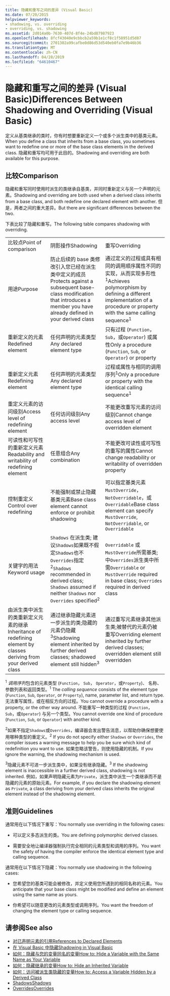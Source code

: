 ```yaml
---
title: 隐藏和重写之间的差异 (Visual Basic)
ms.date: 07/20/2015
helpviewer_keywords:
- shadowing, vs. overriding
- overriding, vs. shadowing
ms.assetid: 2d014a0b-7630-407d-8f4e-24bd87987923
ms.openlocfilehash: 8fcf43040e9cbbcb2a59b1e1cf8c1f58951d5d87
ms.sourcegitcommit: 2701302a99cafbe0d86d53d540eb0fa7e9b46b36
ms.translationtype: MT
ms.contentlocale: zh-CN
ms.lasthandoff: 04/28/2019
ms.locfileid: "64610467"
---
```

# <a name="differences-between-shadowing-and-overriding-visual-basic"></a><span data-ttu-id="50b36-102">隐藏和重写之间的差异 (Visual Basic)</span><span class="sxs-lookup"><span data-stu-id="50b36-102">Differences Between Shadowing and Overriding (Visual Basic)</span></span>
<span data-ttu-id="50b36-103">定义从基类继承的类时，你有时想要重新定义一个或多个派生类中的基类元素。</span><span class="sxs-lookup"><span data-stu-id="50b36-103">When you define a class that inherits from a base class, you sometimes want to redefine one or more of the base class elements in the derived class.</span></span> <span data-ttu-id="50b36-104">隐藏和重写均可用于此目的。</span><span class="sxs-lookup"><span data-stu-id="50b36-104">Shadowing and overriding are both available for this purpose.</span></span>  
  
## <a name="comparison"></a><span data-ttu-id="50b36-105">比较</span><span class="sxs-lookup"><span data-stu-id="50b36-105">Comparison</span></span>  
 <span data-ttu-id="50b36-106">隐藏和重写同时使用时派生的类继承自基类，并同时重新定义与另一个声明的元素。</span><span class="sxs-lookup"><span data-stu-id="50b36-106">Shadowing and overriding are both used when a derived class inherits from a base class, and both redefine one declared element with another.</span></span> <span data-ttu-id="50b36-107">但是，两者之间的重大差异。</span><span class="sxs-lookup"><span data-stu-id="50b36-107">But there are significant differences between the two.</span></span>  
  
 <span data-ttu-id="50b36-108">下表比较了隐藏和重写。</span><span class="sxs-lookup"><span data-stu-id="50b36-108">The following table compares shadowing with overriding.</span></span>  
  
||||  
|---|---|---|  
|<span data-ttu-id="50b36-109">比较点</span><span class="sxs-lookup"><span data-stu-id="50b36-109">Point of comparison</span></span>|<span data-ttu-id="50b36-110">阴影操作</span><span class="sxs-lookup"><span data-stu-id="50b36-110">Shadowing</span></span>|<span data-ttu-id="50b36-111">重写</span><span class="sxs-lookup"><span data-stu-id="50b36-111">Overriding</span></span>|  
|<span data-ttu-id="50b36-112">用途</span><span class="sxs-lookup"><span data-stu-id="50b36-112">Purpose</span></span>|<span data-ttu-id="50b36-113">防止后续的 base 类修改引入您已经在派生类中定义的成员</span><span class="sxs-lookup"><span data-stu-id="50b36-113">Protects against a subsequent base-class modification that introduces a member you have already defined in your derived class</span></span>|<span data-ttu-id="50b36-114">通过定义的过程或具有相同的调用顺序属性不同的实现，从而实现多形性<sup>1</sup></span><span class="sxs-lookup"><span data-stu-id="50b36-114">Achieves polymorphism by defining a different implementation of a procedure or property with the same calling sequence<sup>1</sup></span></span>|  
|<span data-ttu-id="50b36-115">重新定义的元素</span><span class="sxs-lookup"><span data-stu-id="50b36-115">Redefined element</span></span>|<span data-ttu-id="50b36-116">任何声明的元素类型</span><span class="sxs-lookup"><span data-stu-id="50b36-116">Any declared element type</span></span>|<span data-ttu-id="50b36-117">只有过程 (`Function`， `Sub`，或`Operator`) 或属性</span><span class="sxs-lookup"><span data-stu-id="50b36-117">Only a procedure (`Function`, `Sub`, or `Operator`) or property</span></span>|  
|<span data-ttu-id="50b36-118">重新定义元素</span><span class="sxs-lookup"><span data-stu-id="50b36-118">Redefining element</span></span>|<span data-ttu-id="50b36-119">任何声明的元素类型</span><span class="sxs-lookup"><span data-stu-id="50b36-119">Any declared element type</span></span>|<span data-ttu-id="50b36-120">过程或属性与相同的调用序列<sup>1</sup></span><span class="sxs-lookup"><span data-stu-id="50b36-120">Only a procedure or property with the identical calling sequence<sup>1</sup></span></span>|  
|<span data-ttu-id="50b36-121">重定义元素的访问级别</span><span class="sxs-lookup"><span data-stu-id="50b36-121">Access level of redefining element</span></span>|<span data-ttu-id="50b36-122">任何访问级别</span><span class="sxs-lookup"><span data-stu-id="50b36-122">Any access level</span></span>|<span data-ttu-id="50b36-123">不能更改重写元素的访问级别</span><span class="sxs-lookup"><span data-stu-id="50b36-123">Cannot change access level of overridden element</span></span>|  
|<span data-ttu-id="50b36-124">可读性和可写性的重新定义元素</span><span class="sxs-lookup"><span data-stu-id="50b36-124">Readability and writability of redefining element</span></span>|<span data-ttu-id="50b36-125">任意组合</span><span class="sxs-lookup"><span data-stu-id="50b36-125">Any combination</span></span>|<span data-ttu-id="50b36-126">不能更改可读性或可写性的重写的属性</span><span class="sxs-lookup"><span data-stu-id="50b36-126">Cannot change readability or writability of overridden property</span></span>|  
|<span data-ttu-id="50b36-127">控制重定义</span><span class="sxs-lookup"><span data-stu-id="50b36-127">Control over redefining</span></span>|<span data-ttu-id="50b36-128">不能强制或禁止隐藏基类元素</span><span class="sxs-lookup"><span data-stu-id="50b36-128">Base class element cannot enforce or prohibit shadowing</span></span>|<span data-ttu-id="50b36-129">可以指定基类元素`MustOverride`， `NotOverridable`，或 `Overridable`</span><span class="sxs-lookup"><span data-stu-id="50b36-129">Base class element can specify `MustOverride`, `NotOverridable`, or `Overridable`</span></span>|  
|<span data-ttu-id="50b36-130">关键字的用法</span><span class="sxs-lookup"><span data-stu-id="50b36-130">Keyword usage</span></span>|<span data-ttu-id="50b36-131">`Shadows` 在派生类; 建议`Shadows`如果既不假定`Shadows`也不`Overrides`指定<sup>2</sup></span><span class="sxs-lookup"><span data-stu-id="50b36-131">`Shadows` recommended in derived class; `Shadows` assumed if neither `Shadows` nor `Overrides` specified<sup>2</sup></span></span>|<span data-ttu-id="50b36-132">`Overridable` 或`MustOverride`所需基类; 中`Overrides`派生类中所需</span><span class="sxs-lookup"><span data-stu-id="50b36-132">`Overridable` or `MustOverride` required in base class; `Overrides` required in derived class</span></span>|  
|<span data-ttu-id="50b36-133">由派生类中派生的类重新定义元素的继承</span><span class="sxs-lookup"><span data-stu-id="50b36-133">Inheritance of redefining element by classes deriving from your derived class</span></span>|<span data-ttu-id="50b36-134">通过继承隐藏元素进一步派生的类;隐藏的元素仍隐藏<sup>3</sup></span><span class="sxs-lookup"><span data-stu-id="50b36-134">Shadowing element inherited by further derived classes; shadowed element still hidden<sup>3</sup></span></span>|<span data-ttu-id="50b36-135">通过重写元素继承其他派生类;被替代的元素仍被重写</span><span class="sxs-lookup"><span data-stu-id="50b36-135">Overriding element inherited by further derived classes; overridden element still overridden</span></span>|  
  
 <span data-ttu-id="50b36-136"><sup>1</sup> *调用序列*包含的元素类型 (`Function`， `Sub`， `Operator`，或`Property`)、 名称、 参数列表和返回类型。</span><span class="sxs-lookup"><span data-stu-id="50b36-136"><sup>1</sup> The *calling sequence* consists of the element type (`Function`, `Sub`, `Operator`, or `Property`), name, parameter list, and return type.</span></span> <span data-ttu-id="50b36-137">无法重写属性，或在相反方向的过程。</span><span class="sxs-lookup"><span data-stu-id="50b36-137">You cannot override a procedure with a property, or the other way around.</span></span> <span data-ttu-id="50b36-138">不能重写一种类型的过程 (`Function`， `Sub`，或`Operator`) 与另一个类型。</span><span class="sxs-lookup"><span data-stu-id="50b36-138">You cannot override one kind of procedure (`Function`, `Sub`, or `Operator`) with another kind.</span></span>  
  
 <span data-ttu-id="50b36-139"><sup>2</sup>如果不指定`Shadows`或`Overrides`，编译器会发出警告消息，以帮助你确保想要使用哪种类型的重定义。</span><span class="sxs-lookup"><span data-stu-id="50b36-139"><sup>2</sup> If you do not specify either `Shadows` or `Overrides`, the compiler issues a warning message to help you be sure which kind of redefinition you want to use.</span></span> <span data-ttu-id="50b36-140">如果忽略该警告，则使用隐藏的机制。</span><span class="sxs-lookup"><span data-stu-id="50b36-140">If you ignore the warning, the shadowing mechanism is used.</span></span>  
  
 <span data-ttu-id="50b36-141"><sup>3</sup>隐藏元素不可进一步派生类中，如果没有继承隐藏。</span><span class="sxs-lookup"><span data-stu-id="50b36-141"><sup>3</sup> If the shadowing element is inaccessible in a further derived class, shadowing is not inherited.</span></span> <span data-ttu-id="50b36-142">例如，如果声明隐藏元素为`Private`，派生类中派生一个类继承而不是隐藏的元素的原始元素。</span><span class="sxs-lookup"><span data-stu-id="50b36-142">For example, if you declare the shadowing element as `Private`, a class deriving from your derived class inherits the original element instead of the shadowing element.</span></span>  
  
## <a name="guidelines"></a><span data-ttu-id="50b36-143">准则</span><span class="sxs-lookup"><span data-stu-id="50b36-143">Guidelines</span></span>  
 <span data-ttu-id="50b36-144">通常用在以下情况下重写：</span><span class="sxs-lookup"><span data-stu-id="50b36-144">You normally use overriding in the following cases:</span></span>  
  
- <span data-ttu-id="50b36-145">可以定义多态派生的类。</span><span class="sxs-lookup"><span data-stu-id="50b36-145">You are defining polymorphic derived classes.</span></span>  
  
- <span data-ttu-id="50b36-146">需要安全地让编译器强制执行完全相同的元素类型和调用的序列。</span><span class="sxs-lookup"><span data-stu-id="50b36-146">You want the safety of having the compiler enforce the identical element type and calling sequence.</span></span>  
  
 <span data-ttu-id="50b36-147">通常用在以下情况下隐藏：</span><span class="sxs-lookup"><span data-stu-id="50b36-147">You normally use shadowing in the following cases:</span></span>  
  
- <span data-ttu-id="50b36-148">您希望您的基类可能会被修改，并定义使用您所遇到的相同名称的元素。</span><span class="sxs-lookup"><span data-stu-id="50b36-148">You anticipate that your base class might be modified and define an element using the same name as yours.</span></span>  
  
- <span data-ttu-id="50b36-149">你希望可以随意更改的元素类型或调用序列。</span><span class="sxs-lookup"><span data-stu-id="50b36-149">You want the freedom of changing the element type or calling sequence.</span></span>  
  
## <a name="see-also"></a><span data-ttu-id="50b36-150">请参阅</span><span class="sxs-lookup"><span data-stu-id="50b36-150">See also</span></span>

- [<span data-ttu-id="50b36-151">对已声明元素的引用</span><span class="sxs-lookup"><span data-stu-id="50b36-151">References to Declared Elements</span></span>](../../../../visual-basic/programming-guide/language-features/declared-elements/references-to-declared-elements.md)
- [<span data-ttu-id="50b36-152">在 Visual Basic 中隐藏</span><span class="sxs-lookup"><span data-stu-id="50b36-152">Shadowing in Visual Basic</span></span>](../../../../visual-basic/programming-guide/language-features/declared-elements/shadowing.md)
- [<span data-ttu-id="50b36-153">如何：隐藏与您的变量同名的变量</span><span class="sxs-lookup"><span data-stu-id="50b36-153">How to: Hide a Variable with the Same Name as Your Variable</span></span>](../../../../visual-basic/programming-guide/language-features/declared-elements/how-to-hide-a-variable-with-the-same-name-as-your-variable.md)
- [<span data-ttu-id="50b36-154">如何：隐藏继承的变量</span><span class="sxs-lookup"><span data-stu-id="50b36-154">How to: Hide an Inherited Variable</span></span>](../../../../visual-basic/programming-guide/language-features/declared-elements/how-to-hide-an-inherited-variable.md)
- [<span data-ttu-id="50b36-155">如何：访问被派生类隐藏的变量</span><span class="sxs-lookup"><span data-stu-id="50b36-155">How to: Access a Variable Hidden by a Derived Class</span></span>](../../../../visual-basic/programming-guide/language-features/declared-elements/how-to-access-a-variable-hidden-by-a-derived-class.md)
- [<span data-ttu-id="50b36-156">Shadows</span><span class="sxs-lookup"><span data-stu-id="50b36-156">Shadows</span></span>](../../../../visual-basic/language-reference/modifiers/shadows.md)
- [<span data-ttu-id="50b36-157">Overrides</span><span class="sxs-lookup"><span data-stu-id="50b36-157">Overrides</span></span>](../../../../visual-basic/language-reference/modifiers/overrides.md)
